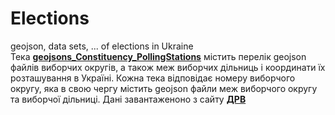 # Elections  
geojson, data sets, ... of elections in Ukraine  
Тека **[geojsons_Constituency_PollingStations](https://github.com/ChenichnujNadvirnjanec/Elections/tree/master/geojsons_Constituency_PollingStations)** містить перелік geojson файлів виборчих округів, а також меж виборчих дільниць і координати їх розташування в Україні. Кожна тека відповідає номеру виборчого округу, яка в свою чергу містить geojson файли меж виборчого округу та виборчої дільниці. Дані завантаженоно з сайту **[ДРВ](https://www.drv.gov.ua/)**
